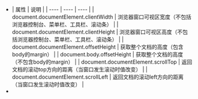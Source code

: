 - | 属性 | 说明 |
  | ---- | ---- | ---- |
  | document.documentElement.clientWidth | 浏览器窗口可视区宽度（不包括浏览器控制台、菜单栏、工具栏、滚动条） |
  | document.documentElement.clientHeight | 浏览器窗口可视区高度（不包括浏览器控制台、菜单栏、工具栏、滚动条） |
  | document.documentElement.offsetHeight | 获取整个文档的高度（包含body的margin） |
  | document.body.offsetHeight | 获取整个文档的高度（不包含body的margin） |
  | document.documentElement.scrollTop | 返回文档的滚动top方向的距离（当窗口发生滚动时值改变） |
  | document.documentElement.scrollLeft | 返回文档的滚动left方向的距离（当窗口发生滚动时值改变） |
-